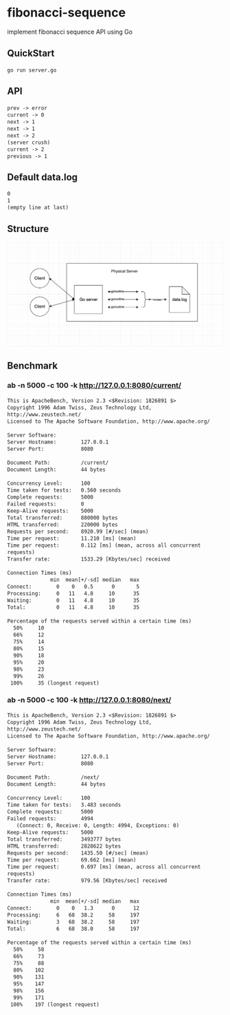 # fibonacci-sequence
implement fibonacci sequence API using Go

## QuickStart

	go run server.go
	
## API

    prev -> error
    current -> 0
    next -> 1
    next -> 1
    next -> 2
    (server crush)
    current -> 2
    previous -> 1

## Default data.log

    0
    1
    (empty line at last)

## Structure

![structure](https://raw.githubusercontent.com/Windsooon/fibonacci-sequence/master/structure.png)

## Benchmark

### ab -n 5000 -c 100 -k http://127.0.0.1:8080/current/

    This is ApacheBench, Version 2.3 <$Revision: 1826891 $>
    Copyright 1996 Adam Twiss, Zeus Technology Ltd, http://www.zeustech.net/
    Licensed to The Apache Software Foundation, http://www.apache.org/

    Server Software:        
    Server Hostname:        127.0.0.1
    Server Port:            8080

    Document Path:          /current/
    Document Length:        44 bytes

    Concurrency Level:      100
    Time taken for tests:   0.560 seconds
    Complete requests:      5000
    Failed requests:        0
    Keep-Alive requests:    5000
    Total transferred:      880000 bytes
    HTML transferred:       220000 bytes
    Requests per second:    8920.99 [#/sec] (mean)
    Time per request:       11.210 [ms] (mean)
    Time per request:       0.112 [ms] (mean, across all concurrent requests)
    Transfer rate:          1533.29 [Kbytes/sec] received

    Connection Times (ms)
                  min  mean[+/-sd] median   max
    Connect:        0    0   0.5      0       5
    Processing:     0   11   4.8     10      35
    Waiting:        0   11   4.8     10      35
    Total:          0   11   4.8     10      35

    Percentage of the requests served within a certain time (ms)
      50%     10
      66%     12
      75%     14
      80%     15
      90%     18
      95%     20
      98%     23
      99%     26
     100%     35 (longest request)

### ab -n 5000 -c 100 -k http://127.0.0.1:8080/next/

    This is ApacheBench, Version 2.3 <$Revision: 1826891 $>
    Copyright 1996 Adam Twiss, Zeus Technology Ltd, http://www.zeustech.net/
    Licensed to The Apache Software Foundation, http://www.apache.org/

    Server Software:        
    Server Hostname:        127.0.0.1
    Server Port:            8080

    Document Path:          /next/
    Document Length:        44 bytes

    Concurrency Level:      100
    Time taken for tests:   3.483 seconds
    Complete requests:      5000
    Failed requests:        4994
       (Connect: 0, Receive: 0, Length: 4994, Exceptions: 0)
    Keep-Alive requests:    5000
    Total transferred:      3493777 bytes
    HTML transferred:       2828622 bytes
    Requests per second:    1435.50 [#/sec] (mean)
    Time per request:       69.662 [ms] (mean)
    Time per request:       0.697 [ms] (mean, across all concurrent requests)
    Transfer rate:          979.56 [Kbytes/sec] received

    Connection Times (ms)
                  min  mean[+/-sd] median   max
    Connect:        0    0   1.3      0      12
    Processing:     6   68  38.2     58     197
    Waiting:        3   68  38.2     58     197
    Total:          6   68  38.0     58     197

    Percentage of the requests served within a certain time (ms)
      50%     58
      66%     73
      75%     88
      80%    102
      90%    131
      95%    147
      98%    156
      99%    171
     100%    197 (longest request)
